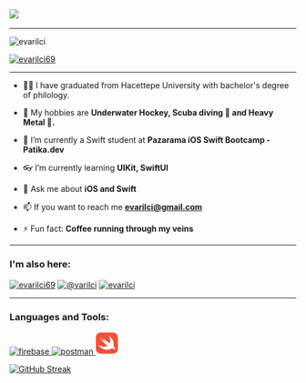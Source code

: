 <img src="https://readme-typing-svg.demolab.com?font=Fira+Code&size=28&duration=2000&pause=400&color=04ECF0&center=false&width=700&lines=Hello+there!+%F0%9F%96%96;Welcome+to+my+profile;I'm+Eymen+;I+am+iOS+and+Swift+enthusiast!">
</a>

---

<p align="left"> <img src="https://komarev.com/ghpvc/?username=evarilci&label=Profile%20views&color=0e75b6&style=flat" alt="evarilci" /> </p>

<p align="left"> <a href="https://twitter.com/evarilci69" target="blank"><img src="https://img.shields.io/twitter/follow/evarilci69?logo=twitter&style=for-the-badge" alt="evarilci69" /></a> </p>

---
- 👨‍🎓 I have graduated from Hacettepe University with bachelor's degree of philology.

- 🤩 My hobbies are **Underwater Hockey, Scuba diving 🤿 and Heavy Metal 🤘.**

- 🔭 I’m currently a Swift student at **Pazarama iOS Swift Bootcamp - Patika.dev**

- 👓 I’m currently learning **UIKit, SwiftUI**

- 💬 Ask me about **iOS and Swift**

- 📫 If you want to reach me **evarilci@gmail.com**

- ⚡ Fun fact: **Coffee running through my veins**

---

<h3 align="left">I'm also here:</h3>
<p align="left">
<a href="https://twitter.com/evarilci69" target="blank"><img align="center" src="https://raw.githubusercontent.com/rahuldkjain/github-profile-readme-generator/master/src/images/icons/Social/twitter.svg" alt="evarilci69" height="30" width="40" /></a>
<a href="https://linkedin.com/in/@varilci" target="blank"><img align="center" src="https://raw.githubusercontent.com/rahuldkjain/github-profile-readme-generator/master/src/images/icons/Social/linked-in-alt.svg" alt="@varilci" height="30" width="40" /></a>
<a href="https://www.hackerrank.com/evarilci" target="blank"><img align="center" src="https://raw.githubusercontent.com/rahuldkjain/github-profile-readme-generator/master/src/images/icons/Social/hackerrank.svg" alt="evarilci" height="30" width="40" /></a>
</p>

---

<h3 align="left">Languages and Tools:</h3>
<p align="left"> <a href="https://firebase.google.com/" target="_blank" rel="noreferrer"> <img src="https://www.vectorlogo.zone/logos/firebase/firebase-icon.svg" alt="firebase" width="40" height="40"/> </a> <a href="https://postman.com" target="_blank" rel="noreferrer"> <img src="https://www.vectorlogo.zone/logos/getpostman/getpostman-icon.svg" alt="postman" width="40" height="40"/> </a> <a href="https://developer.apple.com/swift/" target="_blank" rel="noreferrer"> <img src="https://raw.githubusercontent.com/devicons/devicon/master/icons/swift/swift-original.svg" alt="swift" width="40" height="40"/> </a> </p>


[![GitHub Streak](https://streak-stats.demolab.com?user=evarilci&theme=dark&hide_border=true&border_radius=20)](https://git.io/streak-stats)
